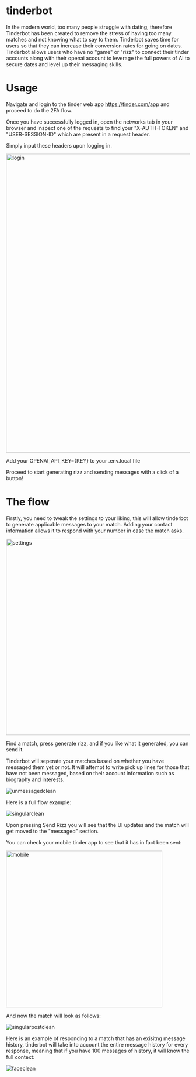# tinderbot
In the modern world, too many people struggle with dating, therefore Tinderbot has been created to remove the stress of having too many matches and not knowing what to say to them. Tinderbot saves time for users so that they can increase their conversion rates for going on dates. Tinderbot allows users who have no "game" or "rizz" to connect their tinder accounts along with their openai account to leverage the full powers of AI to secure dates and level up their messaging skills.

# Usage

Navigate and login to the tinder web app https://tinder.com/app and proceed to do the 2FA flow.

Once you have successfully logged in, open the networks tab in your browser and inspect one of the requests to find your "X-AUTH-TOKEN" and "USER-SESSION-ID" which are present in a request header.

Simply input these headers upon logging in.

<img width="816" alt="login" src="https://github.com/AlexParshh/tinderbot/assets/53206800/fec02674-c116-4ab8-a02c-d0c88f04a06d">

Add your OPENAI_API_KEY={KEY} to your .env.local file

Proceed to start generating rizz and sending messages with a click of a button!

# The flow

Firstly, you need to tweak the settings to your liking, this will allow tinderbot to generate applicable messages to your match. Adding your contact information allows it to respond with your number in case the match asks.

<img width="536" alt="settings" src="https://github.com/AlexParshh/tinderbot/assets/53206800/b2d27507-d8ce-4033-922b-d0acc3480198">

Find a match, press generate rizz, and if you like what it generated, you can send it.

Tinderbot will seperate your matches based on whether you have messaged them yet or not. It will attempt to write pick up lines for those that have not been messaged, based on their account information such as biography and interests.

![unmessagedclean](https://github.com/AlexParshh/tinderbot/assets/53206800/b048f557-55ec-4e9b-b591-c4173b79ee85)

Here is a full flow example:

![singularclean](https://github.com/AlexParshh/tinderbot/assets/53206800/0983cf55-09ac-4d1a-b8b1-28bfe8f9e18f)


Upon pressing Send Rizz you will see that the UI updates and the match will get moved to the "messaged" section. 

You can check your mobile tinder app to see that it has in fact been sent:

<img width="428" alt="mobile" src="https://github.com/AlexParshh/tinderbot/assets/53206800/7a68a408-bc75-4665-812c-2f577ee32b80">

And now the match will look as follows:

![singularpostclean](https://github.com/AlexParshh/tinderbot/assets/53206800/e58df381-d80e-4f7e-9479-f9050d08a5ce)

Here is an example of responding to a match that has an exisitng message history, tinderbot will take into account the entire message history for every response, meaning that if you have 100 messages of history, it will know the full context:

![faceclean](https://github.com/AlexParshh/tinderbot/assets/53206800/15545723-fb4b-409e-a810-88dc7033f63f)


